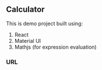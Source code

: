 ## Calculator

This is demo project built using:

1. React
2. Material UI
3. Mathjs (for expression evaluation)

### URL

